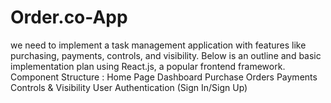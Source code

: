 # Order.co-App
 we need to implement a task management application with features like purchasing, payments, controls, and visibility. Below is an outline and basic implementation plan using React.js, a popular frontend framework. Component Structure :
Home Page
Dashboard
Purchase Orders
Payments
Controls & Visibility
User Authentication (Sign In/Sign Up)
